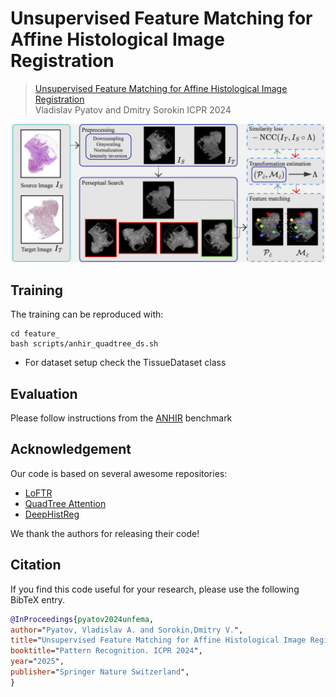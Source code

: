 # Unsupervised Feature Matching for Affine Histological Image Registration

> [Unsupervised Feature Matching for Affine Histological Image Registration](https://link.springer.com/chapter/10.1007/978-3-031-78201-5_3)  
> Vladislav Pyatov and Dmitry Sorokin
> ICPR 2024

![Alt text](assets/method_overview.png?raw=true "Title")

## Training

The training can be reproduced with:
```shell
cd feature_
bash scripts/anhir_quadtree_ds.sh
```
* For dataset setup check the TissueDataset class


## Evaluation

Please follow instructions from the [ANHIR](https://anhir.grand-challenge.org) benchmark

## Acknowledgement

Our code is based on several awesome repositories:
- [LoFTR](https://github.com/zju3dv/LoFTR)
- [QuadTree Attention](https://github.com/Tangshitao/QuadTreeAttention)
- [DeepHistReg](https://github.com/MWod/DeepHistReg)

We thank the authors for releasing their code!

## Citation

If you find this code useful for your research, please use the following BibTeX entry.

```bibtex
@InProceedings{pyatov2024unfema,
author="Pyatov, Vladislav A. and Sorokin,Dmitry V.",
title="Unsupervised Feature Matching for Affine Histological Image Registration",
booktitle="Pattern Recognition. ICPR 2024",
year="2025",
publisher="Springer Nature Switzerland",
}
```